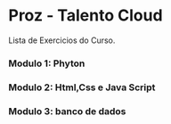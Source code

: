 
# Proz - Talento Cloud
Lista de Exercicios do Curso.

### Modulo 1: Phyton

### Modulo 2: Html,Css e Java Script

### Modulo 3: banco de dados
